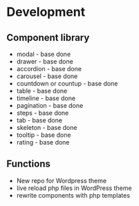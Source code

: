 # Development

## Component library

- modal - base done
- drawer - base done
- accordion - base done
- carousel - base done
- countdown or countup - base done
- table - base done
- timeline - base done
- pagination - base done
- steps - base done
- tab - base done
- skeleton - base done
- tooltip - base done
- rating - base done

## Functions

- New repo for Wordpress theme
- live reload php files in WordPress theme
- rewrite components with php templates